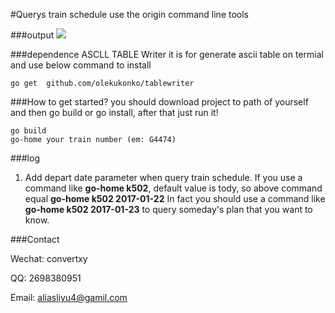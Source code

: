 #Querys train schedule use the origin command line tools


###output
![](http://i1.piimg.com/524586/559e01a730c4e0ae.gif)


###dependence
ASCLL TABLE Writer it is for generate ascii table on termial
and use below command to install

```
go get  github.com/olekukonko/tablewriter
```

###How to get started?
you should download project to path of yourself and then go build or go install, after that just run it!

```
go build 
go-home your train number (em: G4474)
```

###log

1. Add depart date parameter when query train schedule.
If you use a command like **go-home k502**, default value is tody,
so above command equal **go-home k502 2017-01-22**
In fact you should use a command like **go-home k502 2017-01-23** to query someday's plan that you want to know. 

###Contact

Wechat: convertxy

QQ: 2698380951

Email: aliasliyu4@gamil.com
